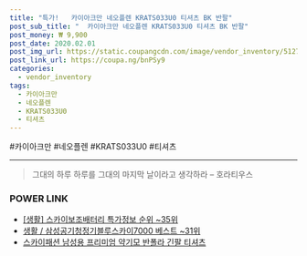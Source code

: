 ```yaml
--- 
title: "특가!   카이아크만 네오플렌 KRATS033U0 티셔츠 BK 반팔" 
post_sub_title: "  카이아크만 네오플렌 KRATS033U0 티셔츠 BK 반팔" 
post_money: ₩ 9,900 
post_date: 2020.02.01 
post_img_url: https://static.coupangcdn.com/image/vendor_inventory/5127/e9ee8f9c370fe345968fd42539d1e6f43cb9ac06388e8e2ba64f27e5a2e2.jpg 
post_link_url: https://coupa.ng/bnPSy9 
categories: 
  - vendor_inventory 
tags: 
  - 카이아크만 
  - 네오플렌 
  - KRATS033U0 
  - 티셔츠 
--- 
```

  #카이아크만 #네오플렌 #KRATS033U0 #티셔츠 
<hr> 

> 그대의 하루 하루를 그대의 마지막 날이라고 생각하라 – 호라티우스 


### POWER LINK

* <a href="https://blog.naver.com/sakai111/221781588247" target="_blank"> [생활] 스카이보조배터리 특가정보 순위 ~35위</a>
* <a href="https://blog.naver.com/santokki14/221790820868" target="_blank">생활 / 삼성공기청정기블루스카이7000 베스트 ~31위</a>
* <a href="https://blog.naver.com/fasyy4321/221789802681" target="_blank">스카이패션 남성용 프리미엄 약기모 반폴라 긴팔 티셔츠</a>
